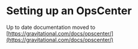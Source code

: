 Setting up an OpsCenter
===

Up to date documentation moved to [https://gravitational.com/docs/opscenter/](https://gravitational.com/docs/opscenter/)
